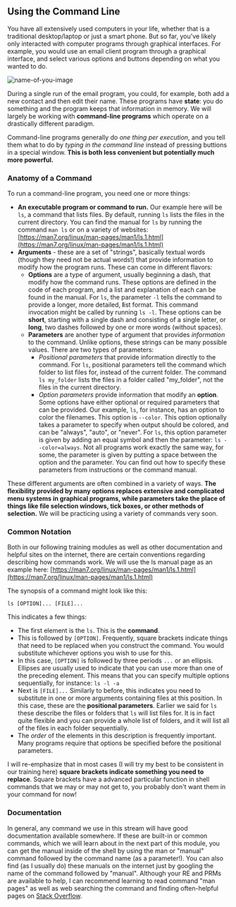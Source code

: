 ## Using the Command Line

You have all extensively used computers in your life, whether that is a traditional desktop/laptop or just a smart phone. But so far, you've likely only interacted with computer programs through graphical interfaces. For example, you would use an email client program through a graphical interface, and select various options and buttons depending on what you wanted to do. 

![name-of-you-image](https://github.com/saboriocole/fire-cb-2021-training/blob/main/images/GUI%20example.jpeg)

During a single run of the email program, you could, for example, both add a new contact and then edit their name. These programs have **state**: you do something and the program keeps that information in memory.   We will largely be working with **command-line programs** which operate on a drastically different paradigm.

Command-line programs generally do *one thing per execution*, and you tell them what to do by *typing in the command line* instead of pressing buttions in a special window.  **This is both less convenient but potentially much more powerful.** 
### Anatomy of a Command
To run a command-line program, you need one or more things:

- **An executable program or command to run.** Our example here will be `ls`, a command that lists files. By default, running `ls` lists the files in the current directory. You can find the manual for `ls` by running the command `man ls` or on a variety of websites: [https://man7.org/linux/man-pages/man1/ls.1.html](https://man7.org/linux/man-pages/man1/ls.1.html)
- **Arguments** - these are a set of "strings", basically textual words (though they need not be actual words!) that provide information to modify how the program runs. These can come in different flavors:
  - **Options** are a type of argument, usually beginning a dash, that modify how the command runs. These options are defined in the code of each program, and a list and explanation of each can be found in the manual. For `ls`, the parameter `-l` tells the command to provide a longer, more detailed, **l**ist format. This command invocation  might be called by running `ls -l`. These options can be **short**, starting with a single dash and consisting of a single letter, or **long**, two dashes followed by one or more words (without spaces).
  - **Parameters** are another type of argument that provides *information* to the command. Unlike options, these strings can be many possible values. There are two types of parameters:
    - *Positional parameters* that provide information directly to the command. For `ls`, positional parameters tell the command which folder to list files for, instead of the current folder. The command `ls my_folder` lists the files in a folder called "my_folder", not the files in the current directory.
    - *Option parameters* provide information that modify an **option**. Some options have either optional or required parameters that can be provided. Our example, `ls`, for instance, has an option to color the filenames. This option is `--color`. This option optionally takes a parameter to specify when output should be colored, and can be "always", "auto", or "never". For `ls`, this option parameter is given by adding an equal symbol and then the parameter: `ls --color=always`. Not all programs work exactly the same way, for some, the parameter is given by putting a space between the option and the parameter. You can find out how to specify these parameters from instructions or the command manual.

These different arguments are often combined in a variety of ways. **The flexibility provided by many options replaces extensive and complicated menu systems in graphical programs, while parameters take the place of things like file selection windows, tick boxes, or other methods of selection.** We will be practicing using a variety of commands very soon.

### Common Notation

Both in our following training modules as well as other documentation and helpful sites on the internet, there are certain conventions regarding describing how commands work. We will use the ls manual page as an example here: [https://man7.org/linux/man-pages/man1/ls.1.html](https://man7.org/linux/man-pages/man1/ls.1.html) 

The synopsis of a command might look like this: 

```
ls [OPTION]... [FILE]...
```

This indicates a few things:
- The first element is the `ls`. This is the **command**.
- This is followed by `[OPTION]`. Frequently, square brackets indicate things that need to be replaced when you construct the command. You would substitute whichever options you wish to use for this.
- In this case, `[OPTION]` is followed by three periods `...` or an ellipsis. Ellipses are usually used to indicate that you can use more than one of the preceding element. This means that you can specify multiple options sequentially, for instance: `ls -l -a`
- Next is `[FILE]...` Similarly to before, this indicates you need to substitute in one or more arguments containing files at this position. In this case, these are the **positional parameters**. Earlier we said for `ls` these describe the files or folders that `ls` will list files for. It is in fact quite flexible and you can provide a whole list of folders, and it will list all of the files in each folder sequentially.
- The *order* of the elements in this description is frequently important. Many programs require that options be specified before the positional parameters.

I will re-emphasize that in most cases (I will try my best to be consistent in our training here) **square brackets indicate something you need to replace**. Square brackets have a advanced particular function in shell commands that we may or may not get to, you probably don't want them in your command for now!

### Documentation

In general, any command we use in this stream will have good documentation available somewhere. If these are built-in or common commands, which we will learn about in the next part of this module, you can get the manual inside of the shell by using the man or "manual" command followed by the command name (as a parameter!). You can also find (as I usually do) these manuals on the internet just by googling the name of the command followed by "manual". Although your RE and PRMs are available to help, I can recommend learning to read command "man pages" as well as web searching the command and finding often-helpful pages on [Stack Overflow](https://stackoverflow.com/).
